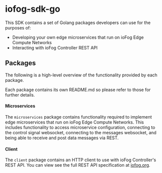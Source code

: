 # iofog-sdk-go

This SDK contains a set of Golang packages developers can use for the purposes of:
* Developing your own edge microservices that run on ioFog Edge Compute Networks
* Interacting with ioFog Controller REST API

## Packages

The following is a high-level overview of the functionality provided by each package.

Each package contains its own README.md so please refer to those for further details.

#### Microservices

The `microservices` package contains functionality required to implement edge microservices that run on ioFog Edge Compute Networks. This includes functionality to access microservice configuration, connecting to the control signal websocket, connecting to the messages websocket, and being able to receive and post data messages via REST.

#### Client

The `client` package contains an HTTP client to use with ioFog Controller's REST API. You can view see the full REST API specification at [iofog.org](https://iofog.org/docs/1.3.0/controllers/rest-api.html).